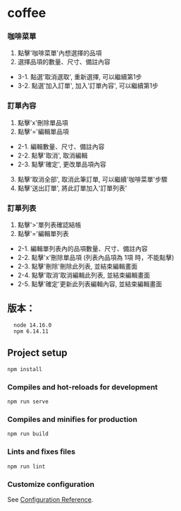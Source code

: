 # coffee
### 咖啡菜單
1. 點擊'咖啡菜單'內想選擇的品項
2. 選擇品項的數量、尺寸、備註內容
* 3-1. 點選'取消選取', 重新選擇, 可以繼續第1步
* 3-2. 點選'加入訂單', 加入'訂單內容', 可以繼續第1步

### 訂單內容
1. 點擊'x'刪除單品項
2. 點擊'='編輯單品項
* 2-1. 編輯數量、尺寸、備註內容
* 2-2. 點擊'取消', 取消編輯
* 2-3. 點擊'確定', 更改單品項內容
3. 點擊'取消全部', 取消此筆訂單, 可以繼續'咖啡菜單'步驟
4. 點擊'送出訂單', 將此訂單加入'訂單列表'

### 訂單列表
1. 點擊'>'單列表確認結帳
2. 點擊'='編輯單列表
* 2-1. 編輯單列表內的品項數量、尺寸、備註內容
* 2-2. 點擊'x'刪除單品項 (列表內品項為 1項 時，不能點擊)
* 2-3. 點擊'刪除'刪除此列表, 並結束編輯畫面
* 2-4. 點擊'取消'取消編輯此列表, 並結束編輯畫面
* 2-5. 點擊'確定'更新此列表編輯內容, 並結束編輯畫面

## 版本：
```
  node 14.16.0
  npm 6.14.11
```
## Project setup
```
npm install
```

### Compiles and hot-reloads for development
```
npm run serve
```

### Compiles and minifies for production
```
npm run build
```

### Lints and fixes files
```
npm run lint
```

### Customize configuration
See [Configuration Reference](https://cli.vuejs.org/config/).
